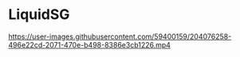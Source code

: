 # LiquidSG

https://user-images.githubusercontent.com/59400159/204076258-496e22cd-2071-470e-b498-8386e3cb1226.mp4

